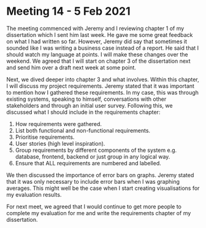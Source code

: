 # Meeting 14 - 5 Feb 2021

The meeting commenced with Jeremy and I reviewing chapter 1 of my dissertation which I sent him last week. He gave me some great feedback on what I had written so far. However, Jeremy did say that sometimes it sounded like I was writing a business case instead of a report. He said that I should watch my language at points. I will make these changes over the weekend. We agreed that I will start on chapter 3 of the dissertation next and send him over a draft next week at some point.

Next, we dived deeper into chapter 3 and what involves. Within this chapter, I will discuss my project requirements. Jeremy stated that it was important to mention how I gathered these requirements. In my case, this was through existing systems, speaking to himself, conversations with other stakeholders and through an initial user survey. Following this, we discussed what I should include in the requirements chapter:

1. How requirements were gathered.
2. List both functional and non-functional requirements.
3. Prioritise requirements.
4. User stories (high level inspiration).
5. Group requirements by different components of the system e.g. database, frontend, backend or just group in any logical way.
6. Ensure that ALL requirements are numbered and labelled.

We then discussed the importance of error bars on graphs. Jeremy stated that it was only necessary to include error bars when I was graphing averages. This might well be the case when I start creating visualisations for my evaluation results.

For next meet, we agreed that I would continue to get more people to complete my evaluation for me and write the requirements chapter of my dissertation.
